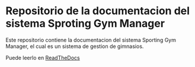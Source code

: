 # Repositorio de la documentacion del sistema Sproting Gym Manager


Este repositorio contiene la documentacion del sistema Sporting Gym Manager, el cual es un sistema de gestion de gimnasios.


Puede leerlo en [ReadTheDocs](https://sporting-gym-manager-docs.readthedocs.io/es/latest/)
